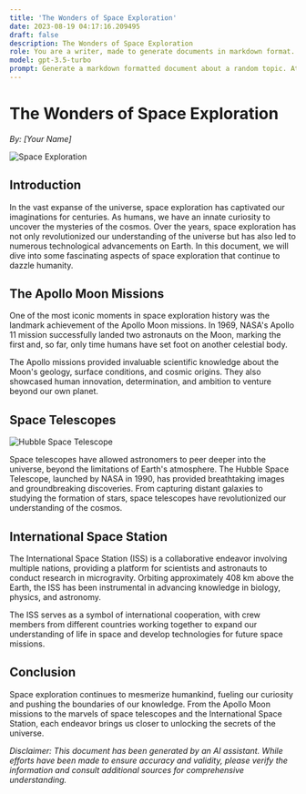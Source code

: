 ```yaml
---
title: 'The Wonders of Space Exploration'
date: 2023-08-19 04:17:16.209495
draft: false
description: The Wonders of Space Exploration
role: You are a writer, made to generate documents in markdown format. It is very important that all of the documents you generate are in valid markdown format.
model: gpt-3.5-turbo
prompt: Generate a markdown formatted document about a random topic. At the bottom, include a disclaimer explaining that the document was generated by you. The first line of the document should be the title. Make sure that the entire document is in proper markdown format, using a mix of various tags to make the document visually appealing.
---
```


# The Wonders of Space Exploration

*By: [Your Name]*

![Space Exploration](https://example.com/space-exploration.jpg)

## Introduction

In the vast expanse of the universe, space exploration has captivated our imaginations for centuries. As humans, we have an innate curiosity to uncover the mysteries of the cosmos. Over the years, space exploration has not only revolutionized our understanding of the universe but has also led to numerous technological advancements on Earth. In this document, we will dive into some fascinating aspects of space exploration that continue to dazzle humanity.

## The Apollo Moon Missions

One of the most iconic moments in space exploration history was the landmark achievement of the Apollo Moon missions. In 1969, NASA's Apollo 11 mission successfully landed two astronauts on the Moon, marking the first and, so far, only time humans have set foot on another celestial body.

The Apollo missions provided invaluable scientific knowledge about the Moon's geology, surface conditions, and cosmic origins. They also showcased human innovation, determination, and ambition to venture beyond our own planet.

## Space Telescopes

![Hubble Space Telescope](https://example.com/hubble-telescope.jpg)

Space telescopes have allowed astronomers to peer deeper into the universe, beyond the limitations of Earth's atmosphere. The Hubble Space Telescope, launched by NASA in 1990, has provided breathtaking images and groundbreaking discoveries. From capturing distant galaxies to studying the formation of stars, space telescopes have revolutionized our understanding of the cosmos.

## International Space Station

The International Space Station (ISS) is a collaborative endeavor involving multiple nations, providing a platform for scientists and astronauts to conduct research in microgravity. Orbiting approximately 408 km above the Earth, the ISS has been instrumental in advancing knowledge in biology, physics, and astronomy.

The ISS serves as a symbol of international cooperation, with crew members from different countries working together to expand our understanding of life in space and develop technologies for future space missions.

## Conclusion

Space exploration continues to mesmerize humankind, fueling our curiosity and pushing the boundaries of our knowledge. From the Apollo Moon missions to the marvels of space telescopes and the International Space Station, each endeavor brings us closer to unlocking the secrets of the universe.

*Disclaimer: This document has been generated by an AI assistant. While efforts have been made to ensure accuracy and validity, please verify the information and consult additional sources for comprehensive understanding.*